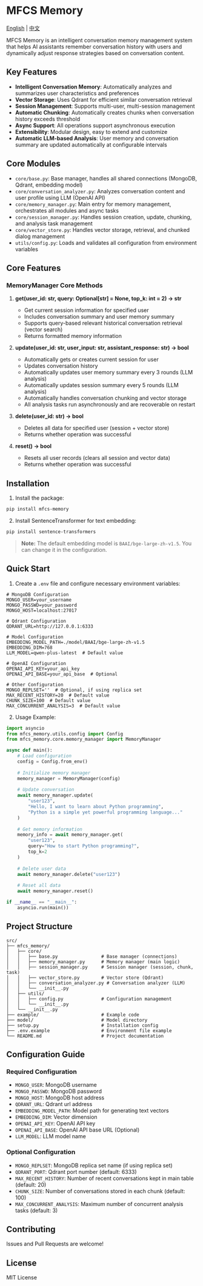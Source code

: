 # MFCS Memory

[English](README.md) | [中文](README_zh.md)

MFCS Memory is an intelligent conversation memory management system that helps AI assistants remember conversation history with users and dynamically adjust response strategies based on conversation content.

## Key Features

- **Intelligent Conversation Memory**: Automatically analyzes and summarizes user characteristics and preferences
- **Vector Storage**: Uses Qdrant for efficient similar conversation retrieval
- **Session Management**: Supports multi-user, multi-session management
- **Automatic Chunking**: Automatically creates chunks when conversation history exceeds threshold
- **Async Support**: All operations support asynchronous execution
- **Extensibility**: Modular design, easy to extend and customize
- **Automatic LLM-based Analysis**: User memory and conversation summary are updated automatically at configurable intervals

## Core Modules

- `core/base.py`: Base manager, handles all shared connections (MongoDB, Qdrant, embedding model)
- `core/conversation_analyzer.py`: Analyzes conversation content and user profile using LLM (OpenAI API)
- `core/memory_manager.py`: Main entry for memory management, orchestrates all modules and async tasks
- `core/session_manager.py`: Handles session creation, update, chunking, and analysis task management
- `core/vector_store.py`: Handles vector storage, retrieval, and chunked dialog management
- `utils/config.py`: Loads and validates all configuration from environment variables

## Core Features

### MemoryManager Core Methods

1. **get(user_id: str, query: Optional[str] = None, top_k: int = 2) -> str**
   - Get current session information for specified user
   - Includes conversation summary and user memory summary
   - Supports query-based relevant historical conversation retrieval (vector search)
   - Returns formatted memory information

2. **update(user_id: str, user_input: str, assistant_response: str) -> bool**
   - Automatically gets or creates current session for user
   - Updates conversation history
   - Automatically updates user memory summary every 3 rounds (LLM analysis)
   - Automatically updates session summary every 5 rounds (LLM analysis)
   - Automatically handles conversation chunking and vector storage
   - All analysis tasks run asynchronously and are recoverable on restart

3. **delete(user_id: str) -> bool**
   - Deletes all data for specified user (session + vector store)
   - Returns whether operation was successful

4. **reset() -> bool**
   - Resets all user records (clears all session and vector data)
   - Returns whether operation was successful

## Installation

1. Install the package:
```bash
pip install mfcs-memory
```

2. Install SentenceTransformer for text embedding:
```bash
pip install sentence-transformers
```

> **Note:** The default embedding model is `BAAI/bge-large-zh-v1.5`. You can change it in the configuration.

## Quick Start

1. Create a `.env` file and configure necessary environment variables:

```env
# MongoDB Configuration
MONGO_USER=your_username
MONGO_PASSWD=your_password
MONGO_HOST=localhost:27017

# Qdrant Configuration
QDRANT_URL=http://127.0.0.1:6333

# Model Configuration
EMBEDDING_MODEL_PATH=./model/BAAI/bge-large-zh-v1.5
EMBEDDING_DIM=768
LLM_MODEL=qwen-plus-latest  # Default value

# OpenAI Configuration
OPENAI_API_KEY=your_api_key
OPENAI_API_BASE=your_api_base  # Optional

# Other Configuration
MONGO_REPLSET=''  # Optional, if using replica set
MAX_RECENT_HISTORY=20  # Default value
CHUNK_SIZE=100  # Default value
MAX_CONCURRENT_ANALYSIS=3  # Default value
```

2. Usage Example:

```python
import asyncio
from mfcs_memory.utils.config import Config
from mfcs_memory.core.memory_manager import MemoryManager

async def main():
    # Load configuration
    config = Config.from_env()
    
    # Initialize memory manager
    memory_manager = MemoryManager(config)
    
    # Update conversation
    await memory_manager.update(
        "user123",
        "Hello, I want to learn about Python programming",
        "Python is a simple yet powerful programming language..."
    )
    
    # Get memory information
    memory_info = await memory_manager.get(
        "user123",
        query="How to start Python programming?",
        top_k=2
    )
    
    # Delete user data
    await memory_manager.delete("user123")
    
    # Reset all data
    await memory_manager.reset()

if __name__ == "__main__":
    asyncio.run(main())
```

## Project Structure

```
src/
├── mfcs_memory/
│   ├── core/
│   │   ├── base.py                # Base manager (connections)
│   │   ├── memory_manager.py      # Memory manager (main logic)
│   │   ├── session_manager.py     # Session manager (session, chunk, task)
│   │   ├── vector_store.py        # Vector store (Qdrant)
│   │   ├── conversation_analyzer.py # Conversation analyzer (LLM)
│   │   └── __init__.py
│   ├── utils/
│   │   ├── config.py              # Configuration management
│   │   └── __init__.py
│   └── __init__.py
├── example/                       # Example code
├── model/                         # Model directory
├── setup.py                       # Installation config
├── .env.example                   # Environment file example
└── README.md                      # Project documentation
```

## Configuration Guide

### Required Configuration
- `MONGO_USER`: MongoDB username
- `MONGO_PASSWD`: MongoDB password
- `MONGO_HOST`: MongoDB host address
- `QDRANT_URL`: Qdrant url address
- `EMBEDDING_MODEL_PATH`: Model path for generating text vectors
- `EMBEDDING_DIM`: Vector dimension
- `OPENAI_API_KEY`: OpenAI API key
- `OPENAI_API_BASE`: OpenAI API base URL (Optional)
- `LLM_MODEL`: LLM model name

### Optional Configuration
- `MONGO_REPLSET`: MongoDB replica set name (if using replica set)
- `QDRANT_PORT`: Qdrant port number (default: 6333)
- `MAX_RECENT_HISTORY`: Number of recent conversations kept in main table (default: 20)
- `CHUNK_SIZE`: Number of conversations stored in each chunk (default: 100)
- `MAX_CONCURRENT_ANALYSIS`: Maximum number of concurrent analysis tasks (default: 3)

## Contributing

Issues and Pull Requests are welcome!

## License

MIT License